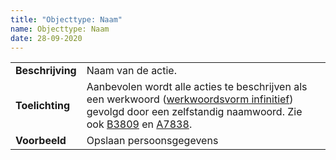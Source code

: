 ```yaml
---
title: "Objecttype: Naam"
name: Objecttype: Naam
date: 28-09-2020
---
```

|||
|--|--|
|**Beschrijving**|Naam van de actie.|
|**Toelichting**|Aanbevolen wordt alle acties te beschrijven als een werkwoord ([werkwoordsvorm infinitief](https://onzetaal.nl/taaladvies/werkwoordsvormen/)) gevolgd door een zelfstandig naamwoord. Zie ook [B3809](./achtergronddocumentatie/ontwerp/artefacten/3809.md) en [A7838](./achtergronddocumentatie/ontwerp/artefacten/7838.md).|
|**Voorbeeld**|Opslaan persoonsgegevens|
